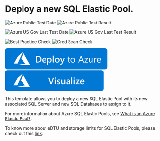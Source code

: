 # Deploy a new SQL Elastic Pool.

![Azure Public Test Date](https://azurequickstartsservice.blob.core.windows.net/badges/101-sql-elastic-pool-create/PublicLastTestDate.svg)
![Azure Public Test Result](https://azurequickstartsservice.blob.core.windows.net/badges/101-sql-elastic-pool-create/PublicDeployment.svg)

![Azure US Gov Last Test Date](https://azurequickstartsservice.blob.core.windows.net/badges/101-sql-elastic-pool-create/FairfaxLastTestDate.svg)
![Azure US Gov Last Test Result](https://azurequickstartsservice.blob.core.windows.net/badges/101-sql-elastic-pool-create/FairfaxDeployment.svg)

![Best Practice Check](https://azurequickstartsservice.blob.core.windows.net/badges/101-sql-elastic-pool-create/BestPracticeResult.svg)
![Cred Scan Check](https://azurequickstartsservice.blob.core.windows.net/badges/101-sql-elastic-pool-create/CredScanResult.svg)

[![Deploy To Azure](https://raw.githubusercontent.com/Azure/azure-quickstart-templates/master/1-CONTRIBUTION-GUIDE/images/deploytoazure.svg?sanitize=true)](https://portal.azure.com/#create/Microsoft.Template/uri/https%3A%2F%2Fraw.githubusercontent.com%2Fazure%2Fazure-quickstart-templates%2Fmaster%2F101-sql-elastic-pool-create%2Fazuredeploy.json)
[![Visualize](https://raw.githubusercontent.com/Azure/azure-quickstart-templates/master/1-CONTRIBUTION-GUIDE/images/visualizebutton.svg?sanitize=true)](http://armviz.io/#/?load=https%3A%2F%2Fraw.githubusercontent.com%2Fazure%2Fazure-quickstart-templates%2Fmaster%2F101-sql-elastic-pool-create%2Fazuredeploy.json)

This template allows you to deploy a new SQL Elastic Pool with its new
associated SQL Server and new SQL Databases to assign to it.

For more information about Azure SQL Elastic Pools, see
[What is an Azure Elastic Pool?](https://docs.microsoft.com/en-us/azure/sql-database/sql-database-elastic-pool).

To know more about eDTU and storage limits for SQL Elastic Pools, please check
out this
[link](https://docs.microsoft.com/en-us/azure/sql-database/sql-database-elastic-pool#edtu-and-storage-limits-for-elastic-pools).

